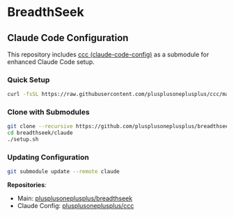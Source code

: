 # BreadthSeek

## Claude Code Configuration

This repository includes [ccc (claude-code-config)](https://github.com/plusplusoneplusplus/ccc) as a submodule for enhanced Claude Code setup.

### Quick Setup

```bash
curl -fsSL https://raw.githubusercontent.com/plusplusoneplusplus/ccc/main/install.sh | bash
```

### Clone with Submodules

```bash
git clone --recursive https://github.com/plusplusoneplusplus/breadthseek.git
cd breadthseek/claude
./setup.sh
```

### Updating Configuration

```bash
git submodule update --remote claude
```

**Repositories**: 
- Main: [plusplusoneplusplus/breadthseek](https://github.com/plusplusoneplusplus/breadthseek)
- Claude Config: [plusplusoneplusplus/ccc](https://github.com/plusplusoneplusplus/ccc)